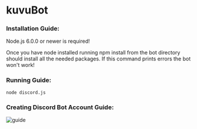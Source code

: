 # kuvuBot

### Installation Guide:
Node.js 6.0.0 or newer is required!

Once you have node installed running npm install from the bot directory should install all the needed packages. If this command prints errors the bot won't work!

### Running Guide:
`node discord.js`

### Creating Discord Bot Account Guide:

![guide](https://kuvus.pl/bot/bot-account-1.png)
